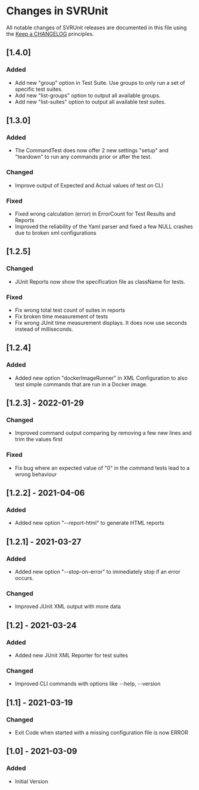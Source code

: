 # Changes in SVRUnit

All notable changes of SVRUnit releases are documented in this file
using the [Keep a CHANGELOG](https://keepachangelog.com/) principles.

## [1.4.0]

### Added

- Add new "group" option in Test Suite. Use groups to only run a set of specific test suites.
- Add new "list-groups" option to output all available groups.
- Add new "list-suites" option to output all available test suites.

## [1.3.0]

### Added

- The CommandTest does now offer 2 new settings "setup" and "teardown" to run any commands prior or after the test.

### Changed

- Improve output of Expected and Actual values of test on CLI

### Fixed

- Fixed wrong calculation (error) in ErrorCount for Test Results and Reports
- Improved the reliability of the Yaml parser and fixed a few NULL crashes due to broken xml configurations

## [1.2.5]

### Changed

- JUnit Reports now show the specification file as className for tests.

### Fixed

- Fix wrong total test count of suites in reports
- Fix broken time measurement of tests
- Fix wrong JUnit time measurement displays. It does now use seconds instead of milliseconds.

## [1.2.4]

### Added

- Added new option "dockerImageRunner" in XML Configuration to also test simple commands that are run in a Docker image.

## [1.2.3] - 2022-01-29

### Changed

- Improved command output comparing by removing a few new lines and trim the values first

### Fixed

- Fix bug where an expected value of "0" in the command tests lead to a wrong behaviour

## [1.2.2] - 2021-04-06

### Added

- Added new option "--report-html" to generate HTML reports

## [1.2.1] - 2021-03-27

### Added

- Added new option "--stop-on-error" to immediately stop if an error occurs.

### Changed

- Improved JUnit XML output with more data

## [1.2] - 2021-03-24

### Added

- Added new JUnit XML Reporter for test suites

### Changed

- Improved CLI commands with options like --help, --version

## [1.1] - 2021-03-19

### Changed

- Exit Code when started with a missing configuration file is now ERROR

## [1.0] - 2021-03-09

### Added

- Initial Version
